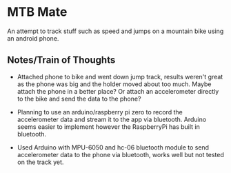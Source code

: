 # MTB Mate

An attempt to track stuff such as speed and jumps on a mountain bike using an android phone.

## Notes/Train of Thoughts
- Attached phone to bike and went down jump track, results weren't great as the phone was big and the holder moved about too much. Maybe attach the phone in a better place? Or attach an accelerometer directly to the bike and send the data to the phone?

- Planning to use an arduino/raspberry pi zero to record the accelerometer data and stream it to the app via bluetooth. Arduino seems easier to implement however the RaspberryPi has built in bluetooth.

- Used Arduino with MPU-6050 and hc-06 bluetooth module to send accelerometer data to the phone via bluetooth, works well but not tested on the track yet.
